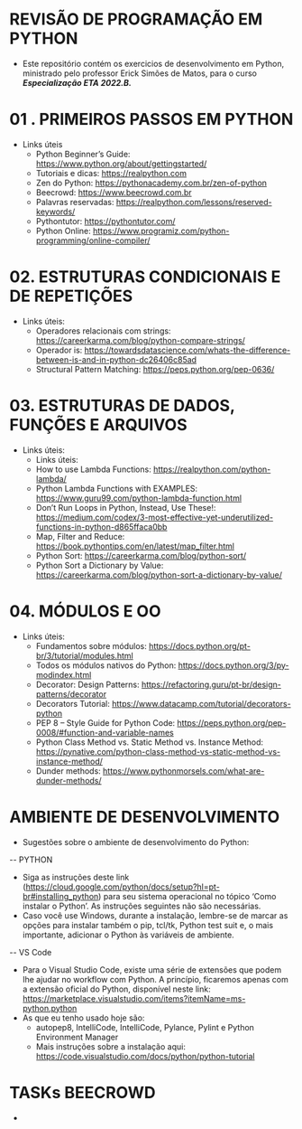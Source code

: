 # REVISÃO DE PROGRAMAÇÃO EM PYTHON 

* Este repositório contém os exercicios de desenvolvimento em Python, ministrado pelo professor Erick Simões de Matos, para o curso ***Especialização ETA 2022.B.***

# 01 . PRIMEIROS PASSOS EM PYTHON
- Links úteis
    * Python Beginner’s Guide: https://www.python.org/about/gettingstarted/
    * Tutoriais e dicas: https://realpython.com
    * Zen do Python:  https://pythonacademy.com.br/zen-of-python
    * Beecrowd: https://www.beecrowd.com.br
    * Palavras reservadas: https://realpython.com/lessons/reserved-keywords/
    * Pythontutor: https://pythontutor.com/
    * Python Online: https://www.programiz.com/python-programming/online-compiler/
    
# 02. ESTRUTURAS CONDICIONAIS E DE REPETIÇÕES
- Links úteis:
    * Operadores relacionais com strings: https://careerkarma.com/blog/python-compare-strings/
    * Operador is: https://towardsdatascience.com/whats-the-difference-between-is-and-in-python-dc26406c85ad
    * Structural Pattern Matching: https://peps.python.org/pep-0636/

# 03. ESTRUTURAS DE DADOS, FUNÇÕES E ARQUIVOS
- Links úteis:
    * Links úteis:
    * How to use Lambda Functions: https://realpython.com/python-lambda/
    * Python Lambda Functions with EXAMPLES: https://www.guru99.com/python-lambda-function.html
    * Don’t Run Loops in Python, Instead, Use These!: https://medium.com/codex/3-most-effective-yet-underutilized-functions-in-python-d865ffaca0bb
    * Map, Filter and Reduce: https://book.pythontips.com/en/latest/map_filter.html
    * Python Sort: https://careerkarma.com/blog/python-sort/
    * Python Sort a Dictionary by Value: https://careerkarma.com/blog/python-sort-a-dictionary-by-value/

# 04. MÓDULOS E OO
- Links úteis:
    * Fundamentos sobre módulos: https://docs.python.org/pt-br/3/tutorial/modules.html
    * Todos os módulos nativos do Python: https://docs.python.org/3/py-modindex.html
    * Decorator: Design Patterns: https://refactoring.guru/pt-br/design-patterns/decorator
    * Decorators Tutorial: https://www.datacamp.com/tutorial/decorators-python
    * PEP 8 – Style Guide for Python Code: https://peps.python.org/pep-0008/#function-and-variable-names
    * Python Class Method vs. Static Method vs. Instance Method: https://pynative.com/python-class-method-vs-static-method-vs-instance-method/
    * Dunder methods: https://www.pythonmorsels.com/what-are-dunder-methods/
    
# AMBIENTE DE DESENVOLVIMENTO
- Sugestões sobre o ambiente de desenvolvimento do Python:

-- PYTHON 
  - Siga as instruções deste link (https://cloud.google.com/python/docs/setup?hl=pt-br#installing_python) para seu sistema operacional no tópico ‘Como instalar o Python’. As instruções seguintes não são necessárias.
  - Caso você use Windows, durante a instalação, lembre-se de marcar as opções para instalar também o pip, tcl/tk, Python test suit e, o mais importante, adicionar o Python às variáveis de ambiente.

-- VS Code
  - Para o Visual Studio Code, existe uma série de extensões que podem lhe ajudar no workflow com Python. A princípio, ficaremos apenas com a extensão oficial do Python, disponível neste link: https://marketplace.visualstudio.com/items?itemName=ms-python.python
  - As que eu tenho usado hoje são:
    - autopep8, IntelliCode, IntelliCode, Pylance, Pylint e Python Environment Manager
    - Mais instruções sobre a instalação aqui: https://code.visualstudio.com/docs/python/python-tutorial

# TASKs BEECROWD
  * 
